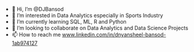 - 👋 Hi, I’m @DJBansod
- 👀 I’m interested in Data Analytics especially in Sports Industry
- 🌱 I’m currently learning SQL, ML, R and Python
- 💞️ I’m looking to collaborate on Data Analytics and Data Science Projects
- 📫 How to reach me www.linkedin.com/in/dnyansheel-bansod-1ab974127

<!---
DJBansod/DJBansod is a ✨ special ✨ repository because its `README.md` (this file) appears on your GitHub profile.
You can click the Preview link to take a look at your changes.
--->
